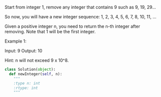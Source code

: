 Start from integer 1, remove any integer that contains 9 such as 9, 19, 29...

So now, you will have a new integer sequence: 1, 2, 3, 4, 5, 6, 7, 8, 10, 11, ...

Given a positive integer n, you need to return the n-th integer after removing. Note that 1 will be the first integer.

Example 1:

Input: 9
Output: 10




 Hint: n will not exceed 9 x 10^8.



```python
class Solution(object):
  def newInteger(self, n):
    """
    :type n: int
    :rtype: int
    """
```
